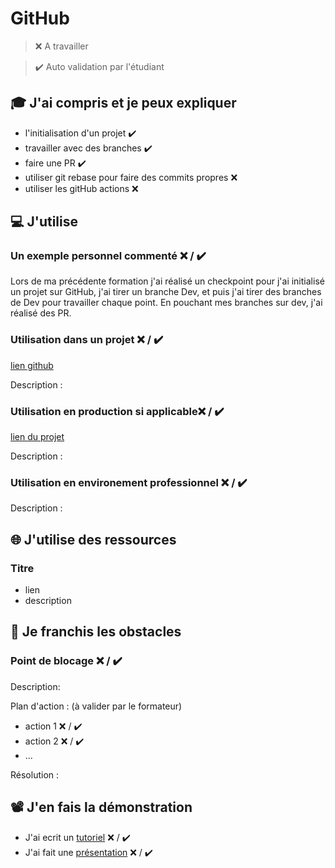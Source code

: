 # GitHub

> ❌ A travailler

> ✔️ Auto validation par l'étudiant

## 🎓 J'ai compris et je peux expliquer

- l'initialisation d'un projet ✔️
- travailler avec des branches ✔️
- faire une PR ✔️
- utiliser git rebase pour faire des commits propres ❌ 
- utiliser les gitHub actions ❌ 

## 💻 J'utilise

### Un exemple personnel commenté ❌ / ✔️

Lors de ma précédente formation j'ai réalisé un checkpoint pour j'ai initialisé un projet sur GitHub, j'ai tirer un branche Dev, et puis j'ai tirer des branches de Dev pour travailler chaque point. En pouchant mes branches sur dev, j'ai réalisé des PR. 

### Utilisation dans un projet ❌ / ✔️

[lien github](https://github.com/julienWillette/wine.git)

Description :

### Utilisation en production si applicable❌ / ✔️

[lien du projet](...)

Description :

### Utilisation en environement professionnel ❌ / ✔️

Description :

## 🌐 J'utilise des ressources

### Titre

- lien
- description

## 🚧 Je franchis les obstacles

### Point de blocage ❌ / ✔️

Description:

Plan d'action : (à valider par le formateur)

- action 1 ❌ / ✔️
- action 2 ❌ / ✔️
- ...

Résolution :

## 📽️ J'en fais la démonstration

- J'ai ecrit un [tutoriel](...) ❌ / ✔️
- J'ai fait une [présentation](...) ❌ / ✔️
